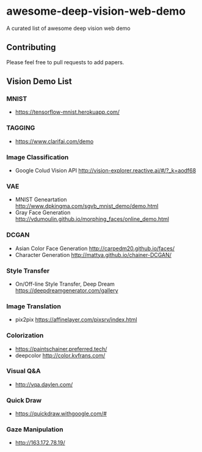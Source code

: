 # awesome-deep-vision-web-demo
A curated list of awesome deep vision web demo

## Contributing  
Please feel free to pull requests to add papers.

## Vision Demo List  

### MNIST  
* https://tensorflow-mnist.herokuapp.com/

### TAGGING  
* https://www.clarifai.com/demo

### Image Classification  
* Google Colud Vision API http://vision-explorer.reactive.ai/#/?_k=aodf68

### VAE  
* MNIST Geneartation http://www.dpkingma.com/sgvb_mnist_demo/demo.html
* Gray Face Generation http://vdumoulin.github.io/morphing_faces/online_demo.html

### DCGAN  
* Asian Color Face Generation http://carpedm20.github.io/faces/
* Character Generation http://mattya.github.io/chainer-DCGAN/

### Style Transfer  
* On/Off-line Style Transfer, Deep Dream https://deepdreamgenerator.com/gallery

### Image Translation  
* pix2pix https://affinelayer.com/pixsrv/index.html

### Colorization  
* https://paintschainer.preferred.tech/
* deepcolor http://color.kvfrans.com/

### Visual Q&A  
* http://vqa.daylen.com/

### Quick Draw  
* https://quickdraw.withgoogle.com/#

### Gaze Manipulation  
* http://163.172.78.19/

